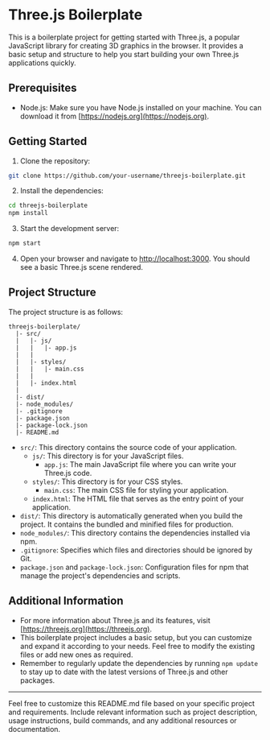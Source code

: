 # Three.js Boilerplate

This is a boilerplate project for getting started with Three.js, a popular JavaScript library for creating 3D graphics in the browser. It provides a basic setup and structure to help you start building your own Three.js applications quickly.

## Prerequisites

- Node.js: Make sure you have Node.js installed on your machine. You can download it from [https://nodejs.org](https://nodejs.org).

## Getting Started

1. Clone the repository:

```bash
git clone https://github.com/your-username/threejs-boilerplate.git
```

2. Install the dependencies:

```bash
cd threejs-boilerplate
npm install
```

3. Start the development server:

```bash
npm start
```

4. Open your browser and navigate to [http://localhost:3000](http://localhost:3000). You should see a basic Three.js scene rendered.

## Project Structure

The project structure is as follows:

```
threejs-boilerplate/
  |- src/
  |   |- js/
  |   |   |- app.js
  |   |
  |   |- styles/
  |   |   |- main.css
  |   |
  |   |- index.html
  |
  |- dist/
  |- node_modules/
  |- .gitignore
  |- package.json
  |- package-lock.json
  |- README.md
```

- `src/`: This directory contains the source code of your application.
  - `js/`: This directory is for your JavaScript files.
    - `app.js`: The main JavaScript file where you can write your Three.js code.
  - `styles/`: This directory is for your CSS styles.
    - `main.css`: The main CSS file for styling your application.
  - `index.html`: The HTML file that serves as the entry point of your application.
- `dist/`: This directory is automatically generated when you build the project. It contains the bundled and minified files for production.
- `node_modules/`: This directory contains the dependencies installed via npm.
- `.gitignore`: Specifies which files and directories should be ignored by Git.
- `package.json` and `package-lock.json`: Configuration files for npm that manage the project's dependencies and scripts.

## Additional Information

- For more information about Three.js and its features, visit [https://threejs.org](https://threejs.org).
- This boilerplate project includes a basic setup, but you can customize and expand it according to your needs. Feel free to modify the existing files or add new ones as required.
- Remember to regularly update the dependencies by running `npm update` to stay up to date with the latest versions of Three.js and other packages.

---

Feel free to customize this README.md file based on your specific project and requirements. Include relevant information such as project description, usage instructions, build commands, and any additional resources or documentation.
